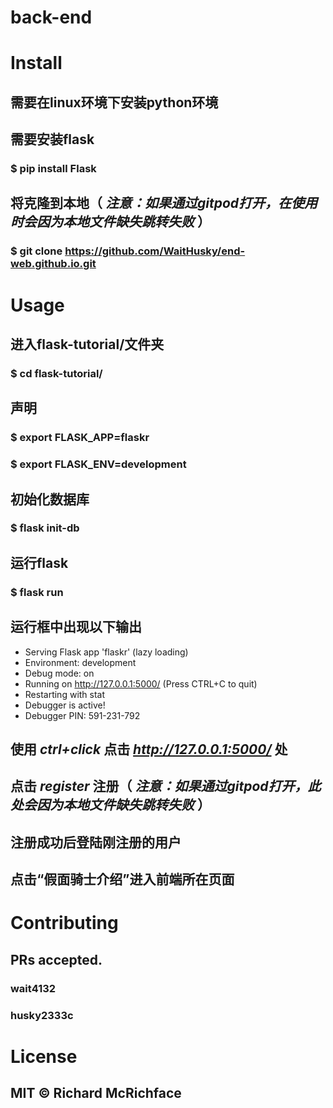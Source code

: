 # back-end


# Install


## 需要在linux环境下安装python环境  
## 需要安装flask  
### $ pip install Flask  
## 将克隆到本地（ ***注意：如果通过gitpod打开，在使用时会因为本地文件缺失跳转失败*** ）
### $ git clone https://github.com/WaitHusky/end-web.github.io.git    


# Usage


## 进入flask-tutorial/文件夹  
### $ cd flask-tutorial/  
## 声明  
### $ export FLASK_APP=flaskr  
### $ export FLASK_ENV=development  
## 初始化数据库  
### $ flask init-db  
## 运行flask  
### $ flask run  
## 运行框中出现以下输出  
 * Serving Flask app 'flaskr' (lazy loading)
 * Environment: development
 * Debug mode: on
 * Running on http://127.0.0.1:5000/ (Press CTRL+C to quit)
 * Restarting with stat
 * Debugger is active!
 * Debugger PIN: 591-231-792
## 使用 ***ctrl+click*** 点击 ***http://127.0.0.1:5000/*** 处  
## 点击 ***register*** 注册（ ***注意：如果通过gitpod打开，此处会因为本地文件缺失跳转失败*** ）  
## 注册成功后登陆刚注册的用户  
## 点击“假面骑士介绍”进入前端所在页面  


# Contributing  
## PRs accepted.  
### wait4132
### husky2333c

# License
## MIT © Richard McRichface
